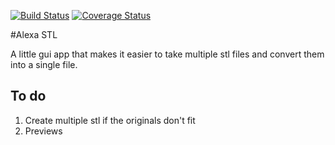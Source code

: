 [![Build Status](https://travis-ci.org/tsmarsh/alexa-stl.svg?branch=master)](https://travis-ci.org/tsmarsh/alexa-stl) 
[![Coverage Status](https://img.shields.io/codecov/c/github/tsmarsh/alexa-stl.svg)](https://codecov.io/github/tsmarsh/alexa-stl)

#Alexa STL

A little gui app that makes it easier to take multiple stl files and convert them into a single file.

## To do

1. Create multiple stl if the originals don't fit
2. Previews
